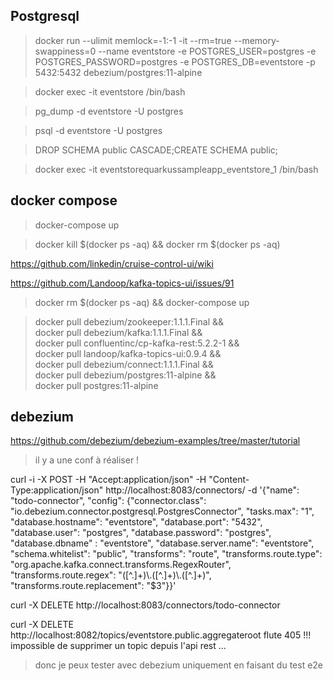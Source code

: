 ## Postgresql

> docker run --ulimit memlock=-1:-1 -it --rm=true --memory-swappiness=0 --name eventstore -e POSTGRES_USER=postgres -e POSTGRES_PASSWORD=postgres -e POSTGRES_DB=eventstore -p 5432:5432 debezium/postgres:11-alpine

> docker exec -it eventstore /bin/bash

> pg_dump -d eventstore -U postgres

> psql -d eventstore -U postgres

> DROP SCHEMA public CASCADE;CREATE SCHEMA public;

> docker exec -it eventstorequarkussampleapp_eventstore_1 /bin/bash

## docker compose

> docker-compose up

> docker kill $(docker ps -aq) && docker rm $(docker ps -aq)

https://github.com/linkedin/cruise-control-ui/wiki

https://github.com/Landoop/kafka-topics-ui/issues/91

> docker rm $(docker ps -aq) && docker-compose up

> docker pull debezium/zookeeper:1.1.1.Final && \
  docker pull debezium/kafka:1.1.1.Final && \
  docker pull confluentinc/cp-kafka-rest:5.2.2-1 && \
  docker pull landoop/kafka-topics-ui:0.9.4 && \
  docker pull debezium/connect:1.1.1.Final && \
  docker pull debezium/postgres:11-alpine && \
  docker pull postgres:11-alpine


## debezium

https://github.com/debezium/debezium-examples/tree/master/tutorial

> il y a une conf à réaliser !

curl -i -X POST -H "Accept:application/json" -H  "Content-Type:application/json" http://localhost:8083/connectors/ -d '{"name": "todo-connector", "config": {"connector.class": "io.debezium.connector.postgresql.PostgresConnector", "tasks.max": "1", "database.hostname": "eventstore", "database.port": "5432", "database.user": "postgres", "database.password": "postgres", "database.dbname" : "eventstore", "database.server.name": "eventstore", "schema.whitelist": "public", "transforms": "route", "transforms.route.type": "org.apache.kafka.connect.transforms.RegexRouter", "transforms.route.regex": "([^.]+)\\.([^.]+)\\.([^.]+)", "transforms.route.replacement": "$3"}}'

curl -X DELETE http://localhost:8083/connectors/todo-connector

curl -X DELETE http://localhost:8082/topics/eventstore.public.aggregateroot
flute 405 !!! impossible de supprimer un topic depuis l'api rest ...

> donc je peux tester avec debezium uniquement en faisant du test e2e
